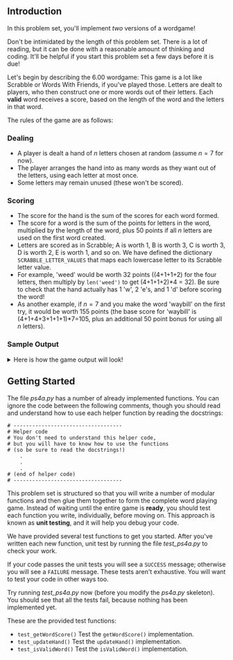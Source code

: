 ## Introduction

In this problem set, you'll implement *two* versions of a wordgame!

Don't be intimidated by the length of this problem set. There is a lot of reading, but it can be done with a reasonable amount of thinking and coding. It'll be helpful if you start this problem set a few days before it is due!

Let's begin by describing the 6.00 wordgame: This game is a lot like Scrabble or Words With Friends, if you've played those. Letters are dealt to players, who then construct one or more words out of their letters. Each **valid** word receives a score, based on the length of the word and the letters in that word.

The rules of the game are as follows:

### Dealing

- A player is dealt a hand of $n$ letters chosen at random (assume $n=7$ for now).
- The player arranges the hand into as many words as they want out of the letters, using each letter at most once.
- Some letters may remain unused (these won't be scored).

### Scoring

- The score for the hand is the sum of the scores for each word formed.
- The score for a word is the sum of the points for letters in the word, multiplied by the length of the word, plus 50 points if all $n$ letters are used on the first word created.
- Letters are scored as in Scrabble; A is worth 1, B is worth 3, C is worth 3, D is worth 2, E is worth 1, and so on. We have defined the dictionary `SCRABBLE_LETTER_VALUES` that maps each lowercase letter to its Scrabble letter value.
- For example, 'weed' would be worth 32 points ((4+1+1+2) for the four letters, then multiply by `len('weed')` to get (4+1+1+2)*4 = 32). Be sure to check that the hand actually has 1 'w', 2 'e's, and 1 'd' before scoring the word!
- As another example, if $n=7$ and you make the word 'waybill' on the first try, it would be worth 155 points (the base score for 'waybill' is (4+1+4+3+1+1+1)*7=105, plus an additional 50 point bonus for using all $n$ letters).

### Sample Output
<details>
    <summary>Here is how the game output will look!</summary>
    Loading word list from file...
       83667 words loaded.
    Enter n to deal a new hand, r to replay the last hand, or e to end game: n
    Current Hand: p z u t t t o
    Enter word, or a "." to indicate that you are finished: tot
    "tot" earned 9 points. Total: 9 points
    Current Hand: p z u t
    Enter word, or a "." to indicate that you are finished: .
    Total score: 9 points.
    
    Enter n to deal a new hand, r to replay the last hand, or e to end game: r
    Current Hand: p z u t t t o
    Enter word, or a "." to indicate that you are finished: top
    "top" earned 15 points. Total: 15 points
    Current Hand: z u t t
    Enter word, or a "." to indicate that you are finished: tu
    Invalid word, please try again.
    Current Hand: z u t t
    Enter word, or a "." to indicate that you are finished: .
    Total score: 15 points.
    
    Enter n to deal a new hand, r to replay the last hand, or e to end game: n
    Current Hand: a q w f f i p
    Enter word, or a "." to indicate that you are finished: paw
    "paw" earned 24 points. Total: 24 points
    Current Hand: q f f i
    Enter word, or a "." to indicate that you are finished: qi
    "qi" earned 22 points. Total: 46 points
    Current Hand: f f
    Enter word, or a "." to indicate that you are finished: .
    Total score: 46 points.
    
    Enter n to deal a new hand, r to replay the last hand, or e to end game: n
    Current Hand: a r e t i i n
    Enter word, or a "." to indicate that you are finished: inertia
    "inertia" earned 99 points. Total: 99 points
    Run out of letters. Total score: 99 points.
    
    Enter n to deal a new hand, r to replay the last hand, or e to end game: e
</details>


## Getting Started

The file *ps4a.py* has a number of already implemented functions. You can ignore the code between the following comments, though you should read and understand how to use each helper function by reading the docstrings:
    
    # -----------------------------------
    # Helper code
    # You don't need to understand this helper code,
    # but you will have to know how to use the functions
    # (so be sure to read the docstrings!)
        .
        .
        .
    # (end of helper code)
    # ----------------------------------- 
    
This problem set is structured so that you will write a number of modular functions and then glue them together to form the complete word playing game. Instead of waiting until the entire game is **ready**, you should test each function you write, individually, before moving on. This approach is known as **unit testing**, and it will help you debug your code.

We have provided several test functions to get you started. After you've written each new function, unit test by running the file *test_ps4a.py* to check your work.

If your code passes the unit tests you will see a `SUCCESS` message; otherwise you will see a `FAILURE` message. These tests aren't exhaustive. You will want to test your code in other ways too.

Try running *test_ps4a.py* now (before you modify the *ps4a.py* skeleton). You should see that all the tests fail, because nothing has been implemented yet.

These are the provided test functions:

- `test_getWordScore()`
Test the `getWordScore()` implementation.
- `test_updateHand()`
Test the `updateHand()` implementation.
- `test_isValidWord()`
Test the `isValidWord()` implementation.